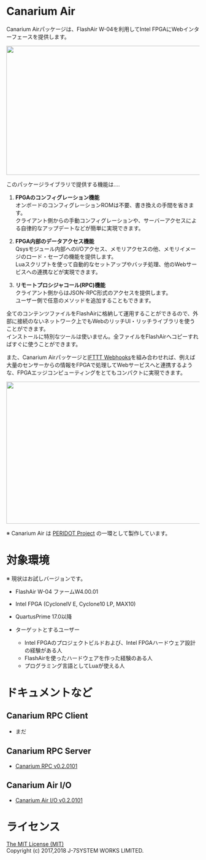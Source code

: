 Canarium Air
============

Canarium Airパッケージは、FlashAir W-04を利用してIntel FPGAにWebインターフェースを提供します。  

<img src="https://raw.githubusercontent.com/osafune/canarium_air/master/img/canarium_summary.png" width="750" height="336">

このパッケージライブラリで提供する機能は‥‥
1. **FPGAのコンフィグレーション機能**  
オンボードのコンフィグレーションROMは不要、書き換えの手間を省きます。  
クライアント側からの手動コンフィグレーションや、サーバーアクセスによる自律的なアップデートなどが簡単に実現できます。  

2. **FPGA内部のデータアクセス機能**  
Qsysモジュール内部へのI/Oアクセス、メモリアクセスの他、メモリイメージのロード・セーブの機能を提供します。  
Luaスクリプトを使って自動的なセットアップやバッチ処理、他のWebサービスへの連携などが実現できます。

3. **リモートプロシジャコール(RPC)機能**  
クライアント側からはJSON-RPC形式のアクセスを提供します。  
ユーザー側で任意のメソッドを追加することもできます。

全てのコンテンツファイルをFlashAirに格納して運用することができるので、外部に接続のないネットワーク上でもWebのリッチUI・リッチライブラリを使うことができます。  
インストールに特別なツールは使いません。全ファイルをFlashAirへコピーすればすぐに使うことができます。  


また、Canarium Airパッケージと[IFTTT Webhooks](https://ifttt.com/maker_webhooks)を組み合わせれば、例えば大量のセンサーからの情報をFPGAで処理してWebサービスへと連携するような、FPGAエッジコンピューティングをとてもコンパクトに実現できます。  

<img src="https://raw.githubusercontent.com/osafune/canarium_air/master/img/canarium_ifttt.png" width="750" height="370">

※ Canarium Air は [PERIDOT Project](https://github.com/osafune/peridot_newgen) の一環として製作しています。


対象環境
=======

※ 現状はお試しバージョンです。

- FlashAir W-04 ファームW4.00.01
- Intel FPGA (CycloneIV E, Cyclone10 LP, MAX10)
- QuartusPrime 17.0以降

- ターゲットとするユーザー
  - Intel FPGAのプロジェクトビルドおよび、Intel FPGAハードウェア設計の経験がある人
  - FlashAirを使ったハードウェアを作った経験のある人
  - プログラミング言語としてLuaが使える人


ドキュメントなど
===============

Canarium RPC Client
-------------------

- まだ

Canarium RPC Server
-------------------

- [Canarium RPC v0.2.0101](canarium_rpc_doc.md)


Canarium Air I/O
----------------

- [Canarium Air I/O v0.2.0101](canarium_air_doc.md)


ライセンス
=========

[The MIT License (MIT)](https://opensource.org/licenses/MIT)  
Copyright (c) 2017,2018 J-7SYSTEM WORKS LIMITED.
